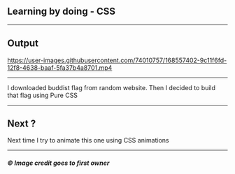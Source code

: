 <h2>Learning by doing - CSS</h2>
<hr/>
<h2>
  Output
  </h2>


https://user-images.githubusercontent.com/74010757/168557402-9c11f6fd-12f8-4638-baaf-5fa37b4a8701.mp4


  <hr>

<p>
  I downloaded buddist flag from random website. Then I decided to build that
  flag using Pure CSS
</p>
<hr />
<h2>Next ?</h2>
<p>Next time I try to animate this one using CSS animations</p>
<hr />
<h5>&copy Image credit goes to first owner</h5>
